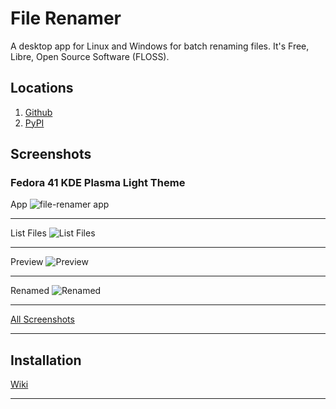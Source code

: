 # File Renamer
A desktop app for Linux and Windows for batch renaming files.
It's Free, Libre, Open Source Software (FLOSS).

## Locations

1. [Github](https://github.com/flossapps/file-renamer/)
1. [PyPI](https://pypi.org/project/io.github.flossapps.file-renamer/)

## Screenshots

### Fedora 41 KDE Plasma Light Theme
App
![file-renamer app](https://cdn.jsdelivr.net/gh/flossapps/file-renamer@6f326f0dfdfa47bf022ad69f3a131fc0cbbbe398/screenshots/fedora/light/01-file-renamer-app.png)

***

List Files
![List Files](https://cdn.jsdelivr.net/gh/flossapps/file-renamer@6f326f0dfdfa47bf022ad69f3a131fc0cbbbe398/screenshots/fedora/light/02-file-renamer-list-files.png)

***

Preview
![Preview](https://cdn.jsdelivr.net/gh/flossapps/file-renamer@6f326f0dfdfa47bf022ad69f3a131fc0cbbbe398/screenshots/fedora/light/03-file-renamer-preview.png)

***

Renamed
![Renamed](https://cdn.jsdelivr.net/gh/flossapps/file-renamer@6f326f0dfdfa47bf022ad69f3a131fc0cbbbe398/screenshots/fedora/light/04-file-renamer-renamed.png)

***

[All Screenshots](https://github.com/flossapps/file-renamer/tree/main/screenshots)

***

## Installation
[Wiki](https://github.com/flossapps/file-renamer/wiki)

***
